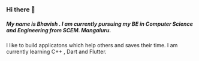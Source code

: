 ### Hi there 👋

##### My name is Bhavish . I am currently pursuing my BE in Computer Science and Engineering from SCEM. Mangaluru.

I like to build applicatons which help others and saves their time.
I am currently learning C++ , Dart and Flutter.


